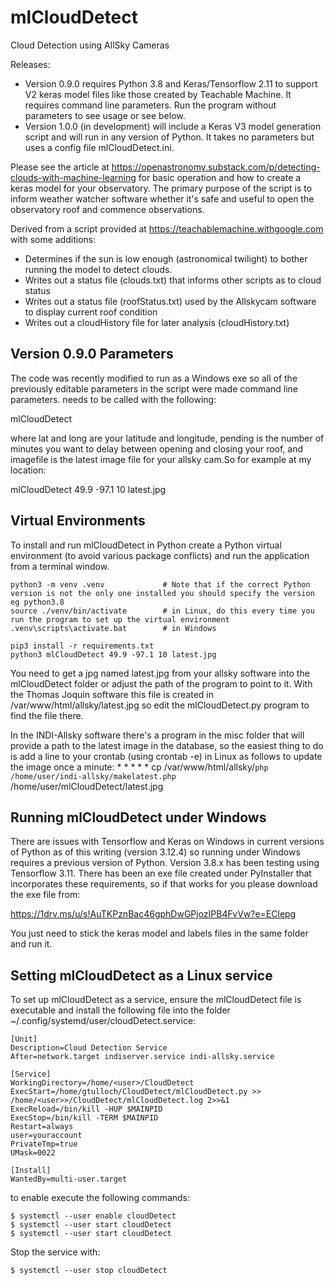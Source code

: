 # mlCloudDetect
Cloud Detection using AllSky Cameras

Releases:
* Version 0.9.0 requires Python 3.8 and Keras/Tensorflow 2.11 to support V2 keras model files like those created by Teachable Machine. It requires command line parameters. Run the program without parameters to see usage or see below.
* Version 1.0.0 (in development) will include a Keras V3 model generation script and will run in any version of Python. It takes no parameters but uses a config file mlCloudDetect.ini.

Please see the article at https://openastronomy.substack.com/p/detecting-clouds-with-machine-learning for basic operation and how to create a keras model for your observatory. The primary purpose of the script is to inform weather watcher software whether it's safe and useful to open the observatory roof and commence observations. 

Derived from a script provided at https://teachablemachine.withgoogle.com with some additions:
* Determines if the sun is low enough (astronomical twilight) to bother running the model to detect clouds.
* Writes out a status file (clouds.txt) that informs other scripts as to cloud status
* Writes out a status file (roofStatus.txt) used by the Allskycam software to display current roof condition
* Writes out a cloudHistory file for later analysis (cloudHistory.txt)

## Version 0.9.0 Parameters
The code was recently modified to run as a Windows exe so all of the previously editable parameters in the script were made command line parameters. needs to be called with the following:

mlCloudDetect <lat> <long> <pending> <imagefile>

where lat and long are your latitude and longitude, pending is the number of minutes you want to delay between opening and closing your roof, and imagefile is the latest image file for your allsky cam.So for example at my location:

mlCloudDetect 49.9 -97.1 10 latest.jpg

## Virtual Environments
To install and run mlCloudDetect in Python create a Python virtual environment (to avoid various package conflicts) and run the application from a terminal window.

    python3 -m venv .venv             # Note that if the correct Python version is not the only one installed you should specify the version eg python3.8
    source ./venv/bin/activate        # in Linux, do this every time you run the program to set up the virtual environment
    .venv\scripts\activate.bat        # in Windows

    pip3 install -r requirements.txt
    python3 mlCloudDetect 49.9 -97.1 10 latest.jpg

You need to get a jpg named latest.jpg from your allsky software into the mlCloudDetect folder or adjust the path of the program to point to it. With the Thomas Joquin software this file is created in /var/www/html/allsky/latest.jpg so edit the mlCloudDetect.py program to find the file there.

In the INDI-Allsky software there's a program in the misc folder that will provide a path to the latest image in the database, so the easiest thing to do is add a line to your crontab (using crontab -e) in Linux as follows to update the image once a minute:
    * * * * * cp /var/www/html/allsky/`php /home/user/indi-allsky/makelatest.php` /home/user/mlCloudDetect/latest.jpg

## Running mlCloudDetect under Windows
There are issues with Tensorflow and Keras on Windows in current versions of Python as of this writing (version 3.12.4) so running under Windows requires a previous version of Python. Version 3.8.x has been testing using Tensorflow 3.11. There has been an exe file created under PyInstaller that incorporates these requirements, so if that works for you please download the exe file from:

https://1drv.ms/u/s!AuTKPznBac46gphDwGPjozIPB4FvVw?e=EClepg

You just need to stick the keras model and labels files in the same folder and run it.

## Setting mlCloudDetect as a Linux service
To set up mlCloudDetect as a service, ensure the mlCloudDetect file is executable and install the following file into the folder ~/.config/systemd/user/cloudDetect.service:

    [Unit]
    Description=Cloud Detection Service
    After=network.target indiserver.service indi-allsky.service
 
    [Service]
    WorkingDirectory=/home/<user>/CloudDetect
    ExecStart=/home/gtulloch/CloudDetect/mlCloudDetect.py >> /home/<user>>/CloudDetect/mlCloudDetect.log 2>>&1 
    ExecReload=/bin/kill -HUP $MAINPID
    ExecStop=/bin/kill -TERM $MAINPID
    Restart=always
    user=youraccount
    PrivateTmp=true
    UMask=0022

    [Install]
    WantedBy=multi-user.target

to enable execute the following commands:

    $ systemctl --user enable cloudDetect
    $ systemctl --user start cloudDetect
    $ systemctl --user start cloudDetect

Stop the service with:

    $ systemctl --user stop cloudDetect

    



